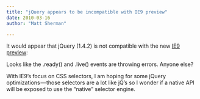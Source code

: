 ```yaml
---
title: "jQuery appears to be incompatible with IE9 preview"
date: 2010-03-16
author: "Matt Sherman"

---
```


It would appear that jQuery (1.4.2) is not compatible with the new [IE9 preview](http://ie.microsoft.com/testdrive/):

Looks like the .ready() and .live() events are throwing errors. Anyone else?

With IE9’s focus on CSS selectors, I am hoping for some jQuery optimizations — those selectors are a lot like jQ’s so I wonder if a native API will be exposed to use the “native” selector engine.
